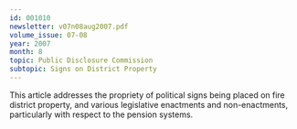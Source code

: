 ```yaml
---
id: 001010
newsletter: v07n08aug2007.pdf
volume_issue: 07-08
year: 2007
month: 8
topic: Public Disclosure Commission
subtopic: Signs on District Property
---
```


This article addresses the propriety of political signs being placed on fire district property, and various legislative enactments and non-enactments, particularly with respect to the pension systems.